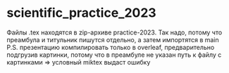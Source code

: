 # scientific_practice_2023
Файлы .tex находятся в zip-архиве practice-2023.
Так надо, потому что преамбула и титульник пишутся отдельно, а затем импортятся в main 
P.S. презентацию компилировать только в overleaf, предварительно подгрузив картинки, потому что в преамбуле не указан путь к файлу с картинками 
=> условный miktex выдаст ошибку
